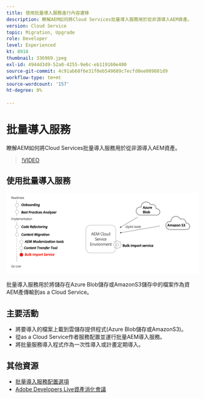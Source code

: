```yaml
---
title: 使用批量導入服務進行內容遷移
description: 瞭解AEM如何將Cloud Services批量導入服務用於從非源導入AEM資產。
version: Cloud Service
topic: Migration, Upgrade
role: Developer
level: Experienced
kt: 8918
thumbnail: 336969.jpeg
exl-id: 4944d3d9-52a0-4255-9e6c-eb119160e400
source-git-commit: 4c91ab68f6e31f0eb549689c7ecfd0ee009801d9
workflow-type: tm+mt
source-wordcount: '157'
ht-degree: 0%

---
```


# 批量導入服務

瞭解AEM如何將Cloud Services批量導入服務用於從非源導入AEM資產。

>[!VIDEO](https://video.tv.adobe.com/v/336969?quality=12&learn=on)

## 使用批量導入服務

![批量導入服務生命週期](../assets/bulk-import-service.png)

批量導入服務用於將儲存在Azure Blob儲存或AmazonS3儲存中的檔案作為資AEM產傳輸到as a Cloud Service。

## 主要活動

+ 將要導入的檔案上載到雲儲存提供程式(Azure Blob儲存或AmazonS3)。
+ 從as a Cloud Service作者服務配置並運行批量AEM導入服務。
+ 將批量服務導入程式作為一次性導入或計畫定期導入。

## 其他資源

+ [批量導入服務配置選項](https://experienceleague.adobe.com/docs/experience-manager-cloud-service/content/assets/manage/add-assets.html#configure-bulk-ingestor-tool)
+ [Adobe Developers Live資產消化會議](https://experienceleague.adobe.com/docs/adobe-developers-live-events/events/2021/feb2021/asset-bulk-ingestion.html)

